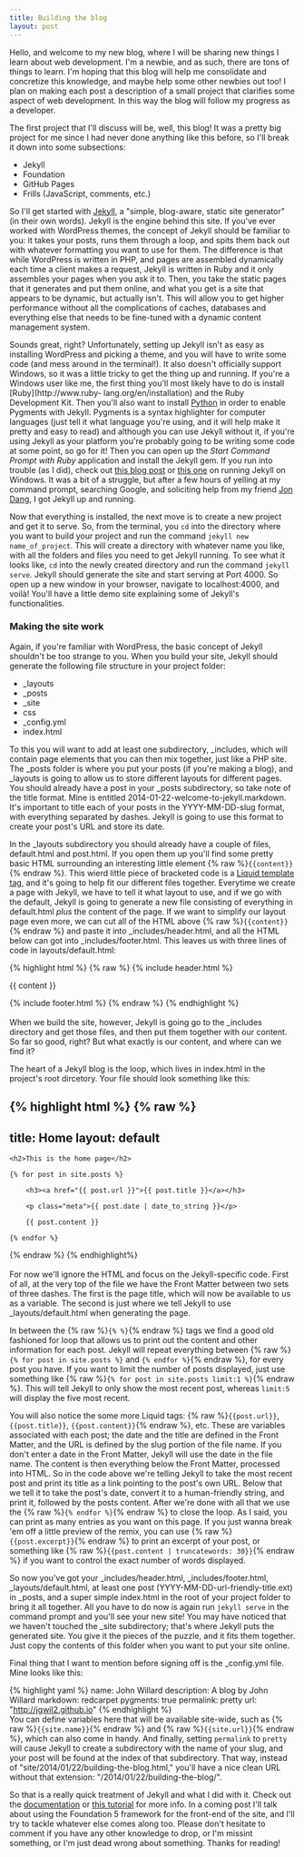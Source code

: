```yaml
---
title: Building the blog
layout: post
---
```


Hello, and welcome to my new blog, where I will be sharing new things I learn 
about web development. I'm a newbie, and as such, there are tons of things to 
learn. I'm hoping that this blog will help me consolidate and concretize this 
knowledge, and maybe help some other newbies out too! I plan on making each post 
a description of a small project that clarifies some aspect of web development. 
In this way the blog will follow my progress as a developer.

The first project that I'll discuss will be, well, this blog! It was a pretty 
big project for me since I had never done anything like this before, so I'll 
break it down into some subsections:

* Jekyll
* Foundation
* GitHub Pages
* Frills (JavaScript, comments, etc.)

So I'll get started with [Jekyll](http://jekyllrb.com/), a "simple, blog-aware, 
static site generator" (in their own words). Jekyll is the engine behind this 
site. If you've ever worked with WordPress themes, the concept of Jekyll should 
be familiar to you: it takes your posts, runs them through a loop, and spits 
them back out with whatever formatting you want to use for them. The difference 
is that while WordPress is written in PHP, and pages are assembled dynamically 
each time a client makes a request, Jekyll is written in Ruby and it only 
assembles your pages when you ask it to. Then, you take the static pages that it generates and put 
them online, and what you get is a site that appears to be dynamic, but actually 
isn't. This will allow you to get higher performance without all the 
complications of caches, databases and everything else that needs to be fine-tuned with a dynamic content management system.

Sounds great, right? Unfortunately, setting up Jekyll isn't as easy as installing WordPress and picking a theme, and you will have to write some code (and mess around in the terminal!). 
It also doesn't officially support Windows, so it was a little tricky to get the 
thing up and running. If you're a Windows user like me, the first thing you'll 
most likely have to do is install [Ruby](http://www.ruby-
lang.org/en/installation) and the Ruby Development Kit. Then you'll also want to 
install [Python](http://www.python.org/download/) in order to enable Pygments 
with Jekyll. Pygments is a syntax highlighter for computer languages (just tell it what language you're 
using, and it will help make it pretty and easy to read) and although you can use Jekyll without it, if you're using Jekyll as 
your platform you're probably going to be writing some code at some point, so go 
for it! Then you can open up the _Start Command Prompt with Ruby_ application 
and install the Jekyll gem. If you run into trouble (as I did), check out [this 
blog post](http://www.madhur.co.in/blog/2011/09/01/runningjekyllwindows.html) or 
[this one](http://yizeng.me/2013/05/10/setup-jekyll-on-windows/) on running 
Jekyll on Windows. It was a bit of a struggle, but after a few hours of yelling 
at my command prompt, searching Google, and soliciting help from my friend [Jon 
Dang](http://jondang.com/), I got Jekyll up and running.

Now that everything is installed, the next move is to create a new project and 
get it to serve. So, from the terminal, you `cd` into the directory where you 
want to build your project and run the command `jekyll new name_of_project`. 
This will create a directory with whatever name you like, with all the folders 
and files you need to get Jekyll running. To see what it looks like, `cd` 
into the newly created directory and run the command `jekyll serve`. Jekyll 
should generate the site and start serving at Port 4000. So open up a new window 
in your browser, navigate to localhost:4000, and voilà! You'll have a little 
demo site explaining some of Jekyll's functionalities.

### Making the site work

Again, if you're familiar with WordPress, the basic concept of Jekyll shouldn't be too strange to you. When you build your site, Jekyll should generate the following file structure in your project folder:

* _layouts
* _posts
* _site
* css
* _config.yml
* index.html

To this you will want to add at least one subdirectory, _includes, which will contain page elements that you can then mix together, just like a PHP site. The _posts folder is where you put your posts (if you're making a blog), and _layouts is going to allow us to store different layouts for different pages. You should already have a post in your _posts subdirectory, so take note of the title format. Mine is entitled 2014-01-22-welcome-to-jekyll.markdown. It's important to title each of your posts in the YYYY-MM-DD-slug format, with everything separated by dashes. Jekyll is going to use this format to create your post's URL and store its date.

In the _layouts subdirectory you should already have a couple of files, default.html and post.html. If you open them up you'll find some pretty basic HTML surrounding an interesting little element {% raw %}`{{content}}`{% endraw %}. This wierd little piece of bracketed code is a [Liquid template tag](http://liquidmarkup.org/), and it's going to help fit our different files together. Everytime we create a page with Jekyll, we have to tell it what layout to use, and if we go with the default, Jekyll is going to generate a new file consisting of everything in default.html *plus* the content of the page. If we want to simplify our layout page even more, we can cut all of the HTML above {% raw %}`{{content}}`{% endraw %} and paste it into _includes/header.html, and all the HTML below can got into _includes/footer.html. This leaves us with three lines of code in layouts/default.html:

{% highlight html %}
{% raw %}
{% include header.html %}

{{ content }}

{% include footer.html %}
{% endraw %}
{% endhighlight %}  
<br />
When we build the site, however, Jekyll is going go to the _includes directory and get those files, and then put them together with our content. So far so good, right? But what exactly is our content, and where can we find it?

The heart of a Jekyll blog is the loop, which lives in index.html in the project's root dircetory. Your file should look something like this:

{% highlight html %}
{% raw %}
---
title: Home
layout: default
---

	<h2>This is the home page</h2>

	{% for post in site.posts %}
	
		<h3><a href="{{ post.url }}">{{ post.title }}</a></h3>
		
		<p class="meta">{{ post.date | date_to_string }}</p>
		
		{{ post.content }}
		
	{% endfor %}
{% endraw %}
{% endhighlight%}  
<br />
For now we'll ignore the HTML and focus on the Jekyll-specific code. First of all, at the very top of the file we have the Front Matter between two sets of three dashes. The first is the page title, which will now be available to us as a variable. The second is just where we tell Jekyll to use _layouts/default.html when generating the page.

In between the {% raw %}`{% %}`{% endraw %} tags we find a good old fashioned for loop that allows us to print out the content and other information for each post. Jekyll will repeat everything between {% raw %}`{% for post in site.posts %}` and `{% endfor %}`{% endraw %}, for every post you have. If you want to limit the number of posts displayed, just use something like {% raw %}`{% for post in site.posts limit:1 %}`{% endraw %}. This will tell Jekyll to only show the most recent post, whereas `limit:5` will display the five most recent.

You will also notice the some more Liquid tags: {% raw %}`{{post.url}}`, `{{post.title}}`, `{{post.content}}`{% endraw %}, etc. These are variables associated with each post; the date and the title are defined in the Front Matter, and the URL is defined by the slug portion of the file name. If you don't enter a date in the Front Matter, Jekyll will use the date in the file name. The content is then everything below the Front Matter, processed into HTML. So in the code above we're telling Jekyll to take the most recent post and print its title as a link pointing to the post's own URL. Below that we tell it to take the post's date, convert it to a human-friendly string, and print it, followed by the posts content. After we're done with all that we use the {% raw %}`{% endfor %}`{% endraw %} to close the loop. As I said, you can print as many entries as you want on this page. If you just wanna break 'em off a little preview of the remix, you can use {% raw %}`{{post.excerpt}}`{% endraw %} to print an excerpt of your post, or something like {% raw %}`{{post.content | truncatewords: 30}}`{% endraw %} if you want to control the exact number of words displayed.

So now you've got your _includes/header.html, _includes/footer.html, _layouts/default.html, at least one post (YYYY-MM-DD-url-friendly-title.ext) in _posts, and a super simple index.html in the root of your project folder to bring it all together. All you have to do now is again run `jekyll serve` in the command prompt and you'll see your new site! You may have noticed that we haven't touched the _site subdirectory; that's where Jekyll puts the generated site. You give it the pieces of the puzzle, and it fits them together. Just copy the contents of this folder when you want to put your site online.

Final thing that I want to mention before signing off is the _config.yml file. Mine looks like this:

{% highlight yaml %}
name: John Willard
description: A blog by John Willard
markdown: redcarpet
pygments: true
permalink: pretty
url: "http://jgwil2.github.io"
{% endhighlight %}
<br />
You can define variables here that will be available site-wide, such as {% raw %}`{{site.name}}`{% endraw %} and {% raw %}`{{site.url}}`{% endraw %}, which can also come in handy. And finally, setting `permalink` to `pretty` will cause Jekyll to create a subdirectory with the name of your slug, and your post will be found at the index of that subdirectory. That way, instead of "site/2014/01/22/building-the-blog.html," you'll have a nice clean URL without that extension: "/2014/01/22/building-the-blog/".

So that is a really quick treatment of Jekyll and what I did with it. Check out the [documentation](http://jekyllrb.com/docs/home/) or [this tutorial](https://learn.andrewmunsell.com/learn/jekyll-by-example/introduction) for more info. In a coming post I'll talk about using the Foundation 5 framework for the front-end of the site, and I'll try to tackle whatever else comes along too. Please don't hesitate to comment if you have any other knowledge to drop, or I'm missint something, or I'm just dead wrong about something. Thanks for reading!